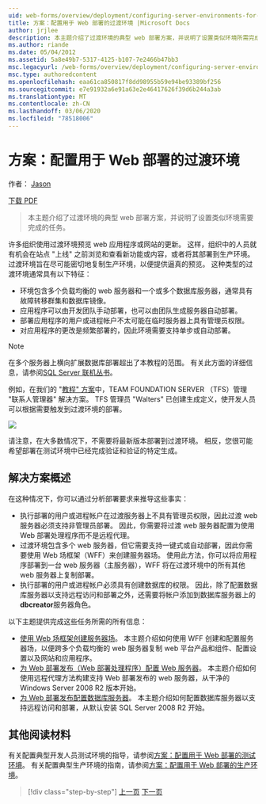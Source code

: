 ```yaml
---
uid: web-forms/overview/deployment/configuring-server-environments-for-web-deployment/scenario-configuring-a-staging-environment-for-web-deployment
title: 方案：配置用于 Web 部署的过渡环境 |Microsoft Docs
author: jrjlee
description: 本主题介绍了过渡环境的典型 web 部署方案，并说明了设置类似环境所需完成的任务 。
ms.author: riande
ms.date: 05/04/2012
ms.assetid: 5a8e49b7-5317-4125-b107-7e2466b47bb3
msc.legacyurl: /web-forms/overview/deployment/configuring-server-environments-for-web-deployment/scenario-configuring-a-staging-environment-for-web-deployment
msc.type: authoredcontent
ms.openlocfilehash: eaa61ca850817f8dd98955b59e94be93389bf256
ms.sourcegitcommit: e7e91932a6e91a63e2e46417626f39d6b244a3ab
ms.translationtype: MT
ms.contentlocale: zh-CN
ms.lasthandoff: 03/06/2020
ms.locfileid: "78518006"
---
```

# <a name="scenario-configuring-a-staging-environment-for-web-deployment"></a>方案：配置用于 Web 部署的过渡环境

作者： [Jason](https://github.com/jrjlee)

[下载 PDF](https://msdnshared.blob.core.windows.net/media/MSDNBlogsFS/prod.evol.blogs.msdn.com/CommunityServer.Blogs.Components.WeblogFiles/00/00/00/63/56/8130.DeployingWebAppsInEnterpriseScenarios.pdf)

> 本主题介绍了过渡环境的典型 web 部署方案，并说明了设置类似环境需要完成的任务。

许多组织使用过渡环境预览 web 应用程序或网站的更新。 这样，组织中的人员就有机会在站点 "上线" 之前浏览和查看新功能或内容，或者将其部署到生产环境。 过渡环境旨在尽可能密切地复制生产环境，以便提供逼真的预览。 这种类型的过渡环境通常具有以下特征：

- 环境包含多个负载均衡的 web 服务器和一个或多个数据库服务器，通常具有故障转移群集和数据库镜像。
- 应用程序可以由开发团队手动部署，也可以由团队生成服务器自动部署。
- 部署应用程序的用户或进程帐户不太可能在临时服务器上具有管理员权限。
- 对应用程序的更改是频繁部署的，因此环境需要支持单步或自动部署。

> [!NOTE]
> 在多个服务器上横向扩展数据库部署超出了本教程的范围。 有关此方面的详细信息，请参阅[SQL Server 联机丛书](https://technet.microsoft.com/library/ms130214.aspx)。

例如，在我们的 "[教程" 方案](../deploying-web-applications-in-enterprise-scenarios/enterprise-web-deployment-scenario-overview.md)中，TEAM FOUNDATION SERVER （TFS）管理 "联系人管理器" 解决方案。 TFS 管理员 "Walters" 已创建生成定义，使开发人员可以根据需要触发到过渡环境的部署。

![](scenario-configuring-a-staging-environment-for-web-deployment/_static/image1.png)

请注意，在大多数情况下，不需要将最新版本部署到过渡环境。 相反，您很可能希望部署在测试环境中已经完成验证和验证的特定生成。

## <a name="solution-overview"></a>解决方案概述

在这种情况下，你可以通过分析部署要求来推导这些事实：

- 执行部署的用户或进程帐户在过渡服务器上不具有管理员权限，因此过渡 web 服务器必须支持非管理员部署。 因此，你需要将过渡 web 服务器配置为使用 Web 部署处理程序而不是远程代理。
- 过渡环境包含多个 web 服务器，但它需要支持一键式或自动部署，因此你需要使用 Web 场框架（WFF）来创建服务器场。 使用此方法，你可以将应用程序部署到一台 web 服务器（主服务器），WFF 将在过渡环境中的所有其他 web 服务器上复制部署。
- 执行部署的用户或进程帐户必须具有创建数据库的权限。 因此，除了配置数据库服务器以支持远程访问和部署之外，还需要将帐户添加到数据库服务器上的**dbcreator**服务器角色。

以下主题提供完成这些任务所需的所有信息：

- [使用 Web 场框架创建服务器场](creating-a-server-farm-with-the-web-farm-framework.md)。 本主题介绍如何使用 WFF 创建和配置服务器场，以便跨多个负载均衡的 web 服务器复制 web 平台产品和组件、配置设置以及网站和应用程序。
- [为 Web 部署发布（Web 部署处理程序）配置 Web 服务器](configuring-a-web-server-for-web-deploy-publishing-web-deploy-handler.md)。 本主题介绍如何使用远程代理方法构建支持 Web 部署发布的 web 服务器，从干净的 Windows Server 2008 R2 版本开始。
- [为 Web 部署发布配置数据库服务器](configuring-a-database-server-for-web-deploy-publishing.md)。 本主题介绍如何配置数据库服务器以支持远程访问和部署，从默认安装 SQL Server 2008 R2 开始。

## <a name="further-reading"></a>其他阅读材料

有关配置典型开发人员测试环境的指导，请参阅[方案：配置用于 Web 部署的测试环境](scenario-configuring-a-test-environment-for-web-deployment.md)。 有关配置典型生产环境的指南，请参阅[方案：配置用于 Web 部署的生产环境](scenario-configuring-a-production-environment-for-web-deployment.md)。

> [!div class="step-by-step"]
> [上一页](scenario-configuring-a-test-environment-for-web-deployment.md)
> [下一页](scenario-configuring-a-production-environment-for-web-deployment.md)
